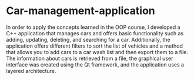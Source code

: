 # Car-management-application

In order to apply the concepts learned in the OOP course, I developed a C++ application that manages cars and offers basic functionality such as adding, updating, deleting, and searching for a car. Additionally, the application offers different filters to sort the list of vehicles and a method that allows you to add cars to a car wash list and then export them to a file. 
The information about cars is retrieved from a file, the graphical user interface was created using the Qt framework, and the application uses a layered architecture.

